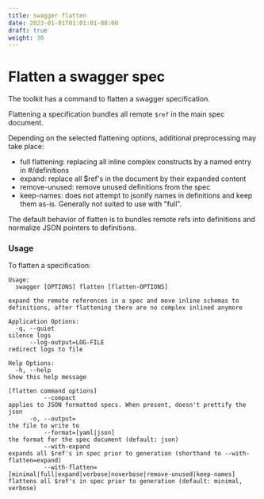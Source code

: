 ```yaml
---
title: swagger flatten
date: 2023-01-01T01:01:01-08:00
draft: true
weight: 30
---
```

# Flatten a swagger spec

The toolkit has a command to flatten a swagger specification.

Flattening a specification bundles all remote `$ref` in the main spec document.

Depending on the selected flattening options, additional preprocessing may take place:

- full flattening: replacing all inline complex constructs by a named entry in #/definitions
- expand: replace all $ref's in the document by their expanded content
- remove-unused: remove unused definitions from the spec
- keep-names: does not attempt to jsonify names in definitions and keep them as-is. Generally not suited to use with "full".

The default behavior of flatten is to bundles remote refs into definitions and
normalize JSON pointers to definitions.

### Usage

To flatten a specification:

```
Usage:
  swagger [OPTIONS] flatten [flatten-OPTIONS]

expand the remote references in a spec and move inline schemas to definitions, after flattening there are no complex inlined anymore

Application Options:
  -q, --quiet                                                                                silence logs
      --log-output=LOG-FILE                                                                  redirect logs to file

Help Options:
  -h, --help                                                                                 Show this help message

[flatten command options]
          --compact                                                                          applies to JSON formatted specs. When present, doesn't prettify the json
      -o, --output=                                                                          the file to write to
          --format=[yaml|json]                                                               the format for the spec document (default: json)
          --with-expand                                                                      expands all $ref's in spec prior to generation (shorthand to --with-flatten=expand)
          --with-flatten=[minimal|full|expand|verbose|noverbose|remove-unused|keep-names]    flattens all $ref's in spec prior to generation (default: minimal, verbose)
```
